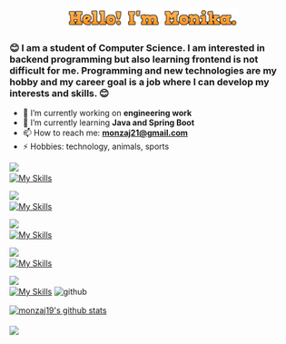 <p align="center">
  <a href="https://github.com/monzaj19"><img width="60%" alt="Hello, I'm Monika." src="/images/hello-text.png" /></a>
</p>

### :blush: I am a student of Computer Science. I am interested in backend programming but also learning frontend is not difficult for me. Programming and new technologies are my hobby and my career goal is a job where I can develop my interests and skills. :blush:

- 🔭 I’m currently working on <b>engineering work</b>
- 🌱 I’m currently learning <b>Java and Spring Boot</b>
- 📫 How to reach me: <b>monzaj21@gmail.com</b>
- ⚡ Hobbies: technology, animals, sports

<a href="https://github.com/monzaj19" target="_blank"><img src="https://img.shields.io/badge/PROGRAMMING%20LANGUAGES:-lightgrey.svg?style=for-the-badge"></a>
<br>
[![My Skills](https://skillicons.dev/icons?i=java)](https://skillicons.dev)

<a href="https://github.com/monzaj19" target="_blank"><img src="https://img.shields.io/badge/FRONTEND%20DEVELOPMENT:-lightgrey.svg?style=for-the-badge"></a>
<br>
[![My Skills](https://skillicons.dev/icons?i=html,css,sass,js)](https://skillicons.dev)

<a href="https://github.com/monzaj19" target="_blank"><img src="https://img.shields.io/badge/BACKEND%20FRAMEWORK:-lightgrey.svg?style=for-the-badge"></a>
<br>
[![My Skills](https://skillicons.dev/icons?i=spring,hibernate)](https://skillicons.dev)

<a href="https://github.com/monzaj19" target="_blank"><img src="https://img.shields.io/badge/DATABASES:-lightgrey.svg?style=for-the-badge"></a>
<br>
[![My Skills](https://skillicons.dev/icons?i=mysql)](https://skillicons.dev)

<a href="https://github.com/monzaj19" target="_blank"><img src="https://img.shields.io/badge/DEVOPS:-lightgrey.svg?style=for-the-badge"></a>
<br>
[![My Skills](https://skillicons.dev/icons?i=docker,azure)](https://skillicons.dev)
![github](https://img.shields.io/badge/travisCI-B22222?style=for-the-badge&logo=travis&logoColor=white)

<a href="https://github.com/monzaj19/github-readme-stats"><img align="center" src="https://github-readme-stats.vercel.app/api?username=monzaj19&show_icons=true&include_all_commits=true&theme=darcula&hide_border=true" alt="monzaj19's github stats" /></a> 
<br>
<br>
<a href="https://github.com/monzaj19/github-readme-stats"><img align="center" src="https://github-readme-stats.vercel.app/api/top-langs/?username=monzaj19&layout=compact&theme=darcula&hide_border=true" /></a> 



